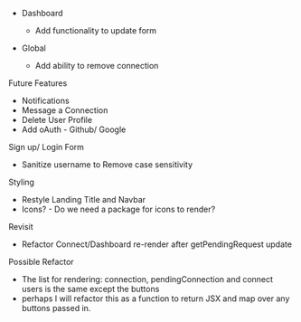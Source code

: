 - Dashboard
  - Add functionality to update form

- Global
  - Add ability to remove connection

Future Features
- Notifications
- Message a Connection
- Delete User Profile
- Add oAuth - Github/ Google

Sign up/ Login Form
 - Sanitize username to Remove case sensitivity

Styling
  - Restyle Landing Title and Navbar
  - Icons? - Do we need a package for icons to render?
  
Revisit 
- Refactor Connect/Dashboard re-render after getPendingRequest update

Possible Refactor
- The list for rendering: connection, pendingConnection and connect users is the same except the buttons
- perhaps I will refactor this as a function to return JSX and map over any buttons passed in.
